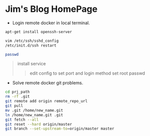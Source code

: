 # Jim's Blog HomePage

* Login remote docker in local terminal.


```bash
apt-get install openssh-server

vim /etc/ssh/sshd_config
/etc/init.d/ssh restart

passwd
```

> install service
> > edit config to set port and login method
> > set root passwd

* Solve remote docker git problems.


```bash
cd prj_path
rm -rf .git
git remote add origin remote_repo_url
git pull
mv .git /home/new_name.git
ln /home/new_name.git .git
git fetch --all
git reset --hard origin/master
git branch --set-upstream-to=origin/master master
```

